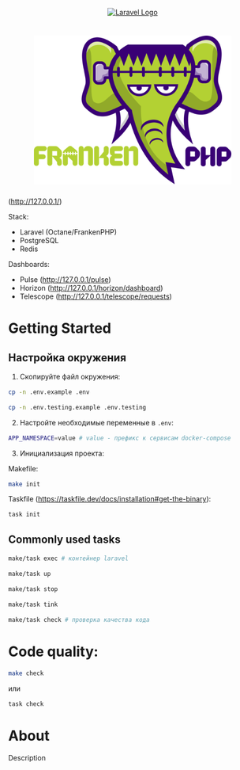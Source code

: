 <p align="center"><a href="https://laravel.com" target="_blank"><img src="https://raw.githubusercontent.com/laravel/art/master/logo-lockup/5%20SVG/2%20CMYK/1%20Full%20Color/laravel-logolockup-cmyk-red.svg" width="400" alt="Laravel Logo"></a></p>

<h1 align="center"><a href="https://frankenphp.dev"><img src="frankenphp.png" alt="FrankenPHP" width="400"></a></h1>


(http://127.0.0.1/)

Stack:
- Laravel (Octane/FrankenPHP) 
- PostgreSQL
- Redis

Dashboards:
- Pulse (http://127.0.0.1/pulse)
- Horizon (http://127.0.0.1/horizon/dashboard)
- Telescope (http://127.0.0.1/telescope/requests)

# Getting Started

## Настройка окружения

1. Скопируйте файл окружения:
```bash
cp -n .env.example .env
```
```bash
cp -n .env.testing.example .env.testing
```
2. Настройте необходимые переменные в `.env`:
```bash
APP_NAMESPACE=value # value - префикс к сервисам docker-compose 
```
3. Инициализация проекта:

Makefile:
```bash
make init
```
Taskfile (https://taskfile.dev/docs/installation#get-the-binary):
```bash
task init
```


## Commonly used tasks

```bash
make/task exec # контейнер laravel
```
```bash
make/task up
```
```bash
make/task stop
```
```bash
make/task tink
```
```bash
make/task check # проверка качества кода
```



# Code quality: 
```bash
make check
```
или
```bash
task check
```

# About 



Description
